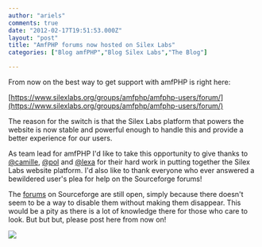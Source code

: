 ```yaml
---
author: "ariels"
comments: true
date: "2012-02-17T19:51:53.000Z"
layout: "post"
title: "AmfPHP forums now hosted on Silex Labs"
categories: ["Blog amfPHP","Blog Silex Labs","The Blog"]

---
```

From now on the best way to get support with amfPHP is right here:

[https://www.silexlabs.org/groups/amfphp/amfphp-users/forum/](https://www.silexlabs.org/groups/amfphp/amfphp-users/forum/)

The reason for the switch is that the Silex Labs platform that powers the website is now stable and powerful enough to handle this and provide a better experience for our users.

As team lead for amfPHP I'd like to take this opportunity to give thanks to [@camille](https://www.silexlabs.org/members/camille/), [@pol](https://www.silexlabs.org/members/pol/) and [@lexa](https://www.silexlabs.org/members/lexa/) for their hard work in putting together the Silex Labs website platform. I'd also like to thank everyone who ever answered a bewildered user's plea for help on the Sourceforge forums!

The [forums](http://sourceforge.net/projects/amfphp/forums) on Sourceforge are still open, simply because there doesn't seem to be a way to disable them without making them disappear. This would be a pity as there is a lot of knowledge there for those who care to look. But but but, please post here from now on!

[![](https://www.silexlabs.org/wp-content/uploads/2012/01/header-amfphp1-677x123.jpg)](https://www.silexlabs.org/131386/the-blog/amfphp-version-2-0-1-reloaded-is-out/attachment/header-amfphp-2/)


